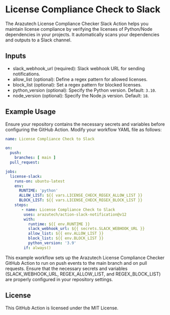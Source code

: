# License Compliance Check to Slack

The Arazutech License Compliance Checker Slack Action helps you maintain license compliance by verifying the licenses of Python/Node dependencies in your projects. It automatically scans your dependencies and outputs to a Slack channel.

## Inputs

- slack_webhook_url (required): Slack webhook URL for sending notifications.
- allow_list (optional): Define a regex pattern for allowed licenses.
- block_list (optional): Set a regex pattern for blocked licenses.
- python_version (optional): Specify the Python version. Default: `3.10`.
- node_version (optional): Specify the Node.js version. Default: `18`.

## Example Usage

Ensure your repository contains the necessary secrets and variables before configuring the GitHub Action. Modify your workflow YAML file as follows:

```yaml
name: License Compliance Check to Slack

on:
  push:
    branches: [ main ]
  pull_request:

jobs:
  license-slack:
    runs-on: ubuntu-latest
    env:
      RUNTIME: 'python'
      ALLOW_LIST: ${{ vars.LICENSE_CHECK_REGEX_ALLOW_LIST }}
      BLOCK_LIST: ${{ vars.LICENSE_CHECK_REGEX_BLOCK_LIST }}
    steps:
       - name: License Compliance Check to Slack
        uses: arazutech/action-slack-notification@v12
        with:
          runtime: ${{ env.RUNTIME }}
          slack_webhook_url: ${{ secrets.SLACK_WEBHOOK_URL }}
          allow_list: ${{ env.ALLOW_LIST }}
          block_list: ${{ env.BLOCK_LIST }}
          python_version: '3.9'
        if: always()
```
This example workflow sets up the Arazutech License Compliance Checker GitHub Action to run on push events to the main branch and on pull requests. Ensure that the necessary secrets and variables (SLACK_WEBHOOK_URL, REGEX_ALLOW_LIST, and REGEX_BLOCK_LIST) are properly configured in your repository settings.

## License

This GitHub Action is licensed under the MIT License.
